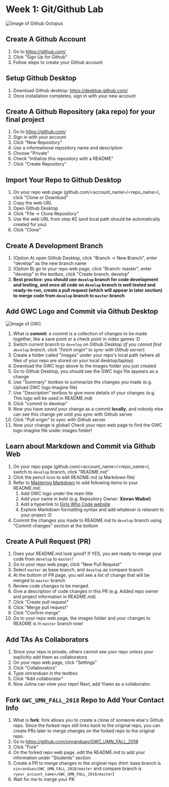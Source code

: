 # Week 1: Git/Github Lab
![Image of Github Octopus](http://www.storybench.org/wp-content/uploads/2015/09/github-octocat-1200x806.jpg)

## Create A Github Account
1. Go to https://github.com/
2. Click "Sign Up for Github"
3. Follow steps to create your Github account

## Setup Github Desktop
1. Download Github desktop: https://desktop.github.com/
2. Once installation completes, sign in with your new account

## Create A Github Repository (aka repo) for your final project
1. Go to https://github.com/
2. Sign in with your account
3. Click "New Repository"
4. Use a informational repository name and description
5. Choose "Private"
6. Check "Initialize this repository with a README"
7. Click "Create Repository"

## Import Your Repo to Github Desktop
1. On your repo web page (github.com/<account_name>/<repo_name>), click "Clone or Download"
2. Copy the web URL
3. Open Github Desktop
4. Click "File -> Clone Repository"
5. Use the web URL from step #2 (and local path should be automatically created for you)
6. Click "Clone"

## Create A Development Branch
1. (Option A) open Github Desktop, click "Branch -> New Branch", enter "develop" as the new branch name
2. (Option B) go to your repo web page, click "Branch: master", enter "develop" in the textbox, click "Create branch: develop"
3. **Best practice: you should use `develop` branch for code development and testing, and once all code on `develop` branch is well tested and ready-to-run, create a pull request (which will appear in later section) to merge code from `develop` branch to `master` branch**

## Add GWC Logo and Commit via Github Desktop
![Image of GWC](https://upload.wikimedia.org/wikipedia/commons/a/a1/GWC_logo_2016_.png)
1. What is **commit**: a commit is a collection of changes to be made together, like a save point or a check point in video games :D
2. Switch current branch to `develop` on Github Desktop (*if you cannot find `develop` branch, click "Fetch origin" to sync with Github server*)
3. Create a folder called "images" under your repo's local path (where all files of your repo are stored on your local desktop/laptop)
4. Download the GWC logo above to the images folder you just created 
5. Go to Github Desktop, you should see the GWC logo file appears as a change
6. Use "Summary" textbox to summarize the changes you made (e.g. Upload GWC logo imagine file)
7. Use "Description" textbox to give more details of your changes (e.g. This logo will be used in README.md)
8. Click "commit to develop"
9. Now you have *saved* your change as a commit **locally**, and nobody else can see this change yet until you *sync* with Github server.
10. Click "Pull origin" to sync with Github server
11. Now your change is global! Check your repo web page to find the GWC logo imagine file under images folder!

## Learn about Markdown and Commit via Github Web
1. On your repo page (github.com/<account_name>/<repo_name>), switch to `develop` branch, click "README.md"
2. Click the pencil icon to edit README.md (a Markdown file)
3. Refer to [Mastering Markdown](https://guides.github.com/features/mastering-markdown/) to add following items to your README.md:
   1. Add GWC logo under the main title
   2. Add your name in bold (e.g. Repository Owner: **Xinran Waibel**)
   3. Add a hyperlink to [Girls Who Code website](https://girlswhocode.com/)
   4. Explore Markdown formatting syntax and add whatever is relavant to your project :D
4. Commit the changes you made to README.md to `develop` branch using "Commit changes" section at the bottom

## Create A Pull Request (PR)
1. Does your README.md look good? If YES, you are ready to merge your code from `develop` to `master`!
2. Go to your repo web page, click "New Pull Request"
3. Select `master` as base branch, and `develop` as compare branch
4. At the bottom of PR page, you will see a list of change that will be merged to `master` branch
5. Review code changes to be merged.
6. Give a description of code changes in this PR (e.g. Added repo owner and project information in README.md)
7. Click "Create pull request"
8. Click "Merge pull request"
9. Click "Confirm merge"
10. Go to your repo web page, the images folder and your changes to README is in `master` branch now!

## Add TAs As Collaborators
1. Since your repo is private, others cannot see your repo unless your explicitly add them as collaborators
2. On your repo web page, click "Settings"
3. Click "Collaborators"
4. Type xinranduan in the textbox
5. Click "Add collaborator"
6. Now Julina can view your repo! Next, add Yiwen as a collaborator.

## Fork `GWC_UMN_FALL_2018` Repo to Add Your Contact Info
1. What is **fork**: fork allows you to create a clone of someone else's Github repo. Since the forked repo still links back to the original repo, you can create PRs later to merge changes on the forked repo to the original repo.
2. Go to https://github.com/xinranduan/GWC_UMN_FALL_2018
3. Click "Fork"
4. On the forked repo web page, edit the README.md to add your information under "Students" section
5. Create a PR to merge changes to the original repo (hint: base branch is `xinranduan/GWC_UMN_FALL_2018/master` and compare branch is `<your_account_name>/GWC_UMN_FALL_2018/master`)
6. Wait for me to merge your PR
